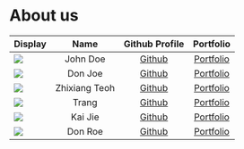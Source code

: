 # About us

Display | Name | Github Profile | Portfolio 
--------|:----:|:--------------:|:---------:
![](https://via.placeholder.com/100.png?text=Photo) | John Doe | [Github](https://github.com/) | [Portfolio](docs/team/johndoe.md)
![](https://via.placeholder.com/100.png?text=Photo) | Don Joe | [Github](https://github.com/) | [Portfolio](docs/team/johndoe.md)
![](https://drive.google.com/file/d/1fQ9JzgtHyf3kMaUv22z2-oRKUuYSsPse/view?usp=sharing) | Zhixiang Teoh | [Github](https://github.com/zhixiangteoh) | [Portfolio](docs/team/zhixiangteoh.md)
![](https://via.placeholder.com/100.png?text=Photo) | Trang | [Github](https://github.com/alwaysnacy/) | [Portfolio](docs/team/johndoe.md)
![](https://via.placeholder.com/100.png?text=Photo) | Kai Jie | [Github](https://github.com/kaijiel24) | [Portfolio](docs/team/johndoe.md)
![](https://via.placeholder.com/100.png?text=Photo) | Don Roe | [Github](https://github.com/) | [Portfolio](docs/team/johndoe.md)
